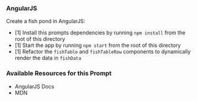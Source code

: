 ### AngularJS

Create a fish pond in AngularJS:

* [1] Install this prompts dependencies by running `npm install` from the root of this directory
* [1] Start the app by running `npm start` from the root of this directory
* [1] Refactor the `fishTable` and `fishTableRow` components to dynamically render the data in `fishData`

### Available Resources for this Prompt
* AngularJS Docs
* MDN

